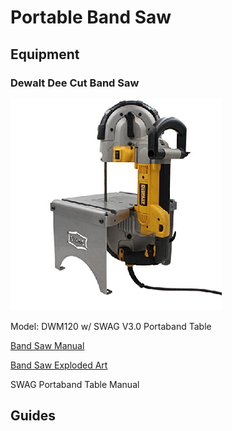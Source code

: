 # Portable Band Saw

## Equipment

### Dewalt Dee Cut Band Saw

![](../.gitbook/assets/image%20%2822%29.png)

Model: DWM120 w/ SWAG V3.0 Portaband Table

[Band Saw Manual](https://drive.google.com/open?id=1Ihap0UOF0uOXvSC-DdnZizz5b82WNS1C)

[Band Saw Exploded Art](https://drive.google.com/open?id=1DHUuXeLhSeoxDz62xqiR8w6lZ0f506xE)

SWAG Portaband Table Manual

## Guides

